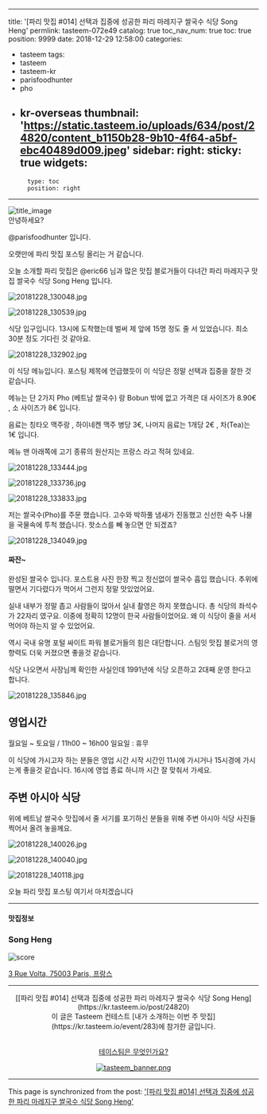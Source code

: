 
---
title: '[파리 맛집 #014] 선택과 집중에 성공한 파리 마레지구 쌀국수 식당 Song Heng'
permlink: tasteem-072e49
catalog: true
toc_nav_num: true
toc: true
position: 9999
date: 2018-12-29 12:58:00
categories:
- tasteem
tags:
- tasteem
- tasteem-kr
- parisfoodhunter
- pho
- kr-overseas
thumbnail: 'https://static.tasteem.io/uploads/634/post/24820/content_b1150b28-9b10-4f64-a5bf-ebc40489d009.jpeg'
sidebar:
    right:
        sticky: true
widgets:
    -
        type: toc
        position: right
---


![title_image](https://static.tasteem.io/uploads/634/post/24820/content_b1150b28-9b10-4f64-a5bf-ebc40489d009.jpeg)
<br/>
안녕하세요?

@parisfoodhunter 입니다.

오랫만에 파리 맛집 포스팅 올리는 거 같습니다. 

오늘 소개할 파리 맛집은 @eric66 님과 많은 맛집 블로거들이 다녀간 파리 마레지구 맛집 쌀국수 식당 Song Heng 입니다.


![20181228_130048.jpg](https://static.tasteem.io/uploads/image/image/121847/7a8b649c-1dab-4074-be79-5dc48d3f9837.jpeg)


![20181228_130539.jpg](https://static.tasteem.io/uploads/image/image/121848/7a8b649c-1dab-4074-be79-5dc48d3f9837.jpeg)

식당 입구입니다. 13시에 도착했는데 벌써 제 앞에 15명 정도 줄 서 있었습니다. 최소 30분 정도 기다린 것 같아요.


![20181228_132902.jpg](https://static.tasteem.io/uploads/image/image/121849/7a8b649c-1dab-4074-be79-5dc48d3f9837.jpeg)

이 식당 메뉴입니다. 포스팅 제목에 언급했듯이 이 식당은 정말 선택과 집중을 잘한 것 같습니다.

메뉴는 단 2가지 Pho (베트남 쌀국수) 랑 Bobun 밖에 없고 가격은 대 사이즈가 8.90€ , 소 사이즈가 8€ 입니다.

음료는 칭타오 맥주랑 , 하이네켄 맥주 병당 3€, 나머지 음료는 1개당 2€ , 차(Tea)는 1€ 입니다.

메뉴 맨 아래쪽에 고기 종류의 원산지는 프랑스 라고 적혀 있네요.


![20181228_133444.jpg](https://static.tasteem.io/uploads/image/image/121860/7a8b649c-1dab-4074-be79-5dc48d3f9837.jpeg)


![20181228_133736.jpg](https://static.tasteem.io/uploads/image/image/121862/7a8b649c-1dab-4074-be79-5dc48d3f9837.jpeg)


![20181228_133833.jpg](https://static.tasteem.io/uploads/image/image/121864/7a8b649c-1dab-4074-be79-5dc48d3f9837.jpeg)

저는 쌀국수(Pho)를 주문 했습니다.  고수와 박하풀 냄새가 진동했고 신선한 숙주 나물을 국물속에 투척 했습니다. 핫소스를 빼 놓으면 안 되겠죠?



![20181228_134049.jpg](https://static.tasteem.io/uploads/image/image/121866/7a8b649c-1dab-4074-be79-5dc48d3f9837.jpeg)


#### 짜잔~

완성된 쌀국수 입니다. 포스트용 사진 한장 찍고 정신없이 쌀국수 흡입 했습니다.  추위에 떨면서 기다렸다가 먹어서 그런지 정말 맛있었어요.

실내 내부가 정말 좁고 사람들이 많아서 실내 촬영은 하지 못했습니다. 총 식당의 좌석수가 22자리 였구요. 이중에 정확히 12명이 한국 사람들이었어요. 왜 이 식당이 줄을 서서 먹어야 하는지 알 수 있었어요.

역시 국내 유명 포털 싸이트 파워 블로거들의 힘은 대단합니다. 스팀잇 맛집 블로거의 영향력도 더욱 커졌으면 좋을것 같습니다.

식당 나오면서 사장님께 확인한 사실인데 1991년에 식당 오픈하고 2대째 운영 한다고 합니다.


![20181228_135846.jpg](https://static.tasteem.io/uploads/image/image/121876/7a8b649c-1dab-4074-be79-5dc48d3f9837.jpeg)


## 영업시간

월요일 ~ 토요일 /  11h00 ~ 16h00
일요일 : 휴무 

이 식당에 가시고자 하는 분들은 영업 시간 시작 시간인  11시에 가시거나 15시경에 가시는게 좋을것 같습니다.  16시에 영업 종료 하니까 시간 잘 맞춰서 가세요.

## 주변 아시아 식당

위에 베트남 쌀국수 맛집에서 줄 서기를 포기하신 분들을 위해 주변 아시아 식당 사진들 찍어서 올려 놓을께요. 


![20181228_140026.jpg](https://static.tasteem.io/uploads/image/image/121873/7a8b649c-1dab-4074-be79-5dc48d3f9837.jpeg)


![20181228_140040.jpg](https://static.tasteem.io/uploads/image/image/121874/7a8b649c-1dab-4074-be79-5dc48d3f9837.jpeg)


![20181228_140118.jpg](https://static.tasteem.io/uploads/image/image/121875/7a8b649c-1dab-4074-be79-5dc48d3f9837.jpeg)

오늘 파리 맛집 포스팅 여기서 마치겠습니다 


---------------------
#### 맛집정보
### Song Heng
![score](https://static.tasteem.io/images/steem/1Crowns.png)

[3 Rue Volta, 75003 Paris, 프랑스](https://kr.tasteem.io/post/24820#map)

-----------------------------------------
<center>[[파리 맛집 #014] 선택과 집중에 성공한 파리 마레지구 쌀국수 식당 Song Heng](https://kr.tasteem.io/post/24820)
<br/>이 글은 Tasteem 컨테스트
 [내가 소개하는  이번 주 맛집](https://kr.tasteem.io/event/283)에 참가한 글입니다.

<br/>[테이스팀은 무엇인가요?](https://kr.tasteem.io/about)

[![tasteem_banner.png](https://static.tasteem.io/images/tasteem_banner_v3.png)](https://kr.tasteem.io)</center>

- - -

This page is synchronized from the post: ['[파리 맛집 #014] 선택과 집중에 성공한 파리 마레지구 쌀국수 식당 Song Heng'](https://steemit.com/@parisfoodhunter/tasteem-072e49)
